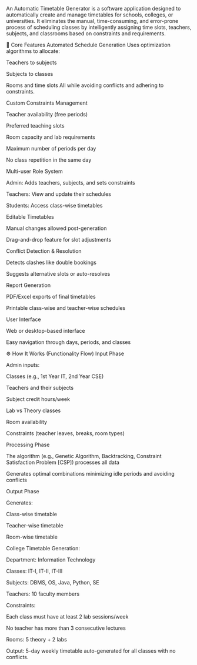 An Automatic Timetable Generator is a software application designed to automatically create and manage timetables for schools, colleges, or universities. It eliminates the manual, time-consuming, and error-prone process of scheduling classes by intelligently assigning time slots, teachers, subjects, and classrooms based on constraints and requirements.

🧠 Core Features
Automated Schedule Generation
Uses optimization algorithms to allocate:

Teachers to subjects

Subjects to classes

Rooms and time slots
All while avoiding conflicts and adhering to constraints.

Custom Constraints Management

Teacher availability (free periods)

Preferred teaching slots

Room capacity and lab requirements

Maximum number of periods per day

No class repetition in the same day

Multi-user Role System

Admin: Adds teachers, subjects, and sets constraints

Teachers: View and update their schedules

Students: Access class-wise timetables

Editable Timetables

Manual changes allowed post-generation

Drag-and-drop feature for slot adjustments

Conflict Detection & Resolution

Detects clashes like double bookings

Suggests alternative slots or auto-resolves

Report Generation

PDF/Excel exports of final timetables

Printable class-wise and teacher-wise schedules

User Interface

Web or desktop-based interface

Easy navigation through days, periods, and classes

⚙️ How It Works (Functionality Flow)
Input Phase

Admin inputs:

Classes (e.g., 1st Year IT, 2nd Year CSE)

Teachers and their subjects

Subject credit hours/week

Lab vs Theory classes

Room availability

Constraints (teacher leaves, breaks, room types)

Processing Phase

The algorithm (e.g., Genetic Algorithm, Backtracking, Constraint Satisfaction Problem [CSP]) processes all data

Generates optimal combinations minimizing idle periods and avoiding conflicts

Output Phase

Generates:

Class-wise timetable

Teacher-wise timetable

Room-wise timetable

College Timetable Generation:

Department: Information Technology

Classes: IT-I, IT-II, IT-III

Subjects: DBMS, OS, Java, Python, SE

Teachers: 10 faculty members

Constraints:

Each class must have at least 2 lab sessions/week

No teacher has more than 3 consecutive lectures

Rooms: 5 theory + 2 labs

Output: 5-day weekly timetable auto-generated for all classes with no conflicts.
